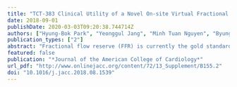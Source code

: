 ```yaml
---
title: "TCT-383 Clinical Utility of a Novel On-site Virtual Fractional Flow Reserve Parallel Computing System: Comparison with Invasive Fractional Flow Reserve"
date: 2018-09-01
publishDate: 2020-03-03T09:20:38.744714Z
authors: ["Hyung-Bok Park", "Yeonggul Jang", "Minh Tuan Nguyen", "Byunghwan Jeon", "Reza Arsanjani", "Sang-Wook Lee", "Hyuk-Jae Chang"]
publication_types: ["2"]
abstract: "Fractional flow reserve (FFR) is currently the gold standard for assessment of coronary lesion-specific ischemia. Virtual fractional flow reserve (vFFR) derived from coronary computed tomography angiography (CTA), which is based on a parallel computing method which does not require a supercomputer,"
featured: false
publication: "*Journal of the American College of Cardiology*"
url_pdf: "http://www.onlinejacc.org/content/72/13_Supplement/B155.2"
doi: "10.1016/j.jacc.2018.08.1539"
---
```



